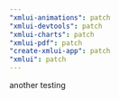 ```yaml
---
"xmlui-animations": patch
"xmlui-devtools": patch
"xmlui-charts": patch
"xmlui-pdf": patch
"create-xmlui-app": patch
"xmlui": patch
---
```


another testing
